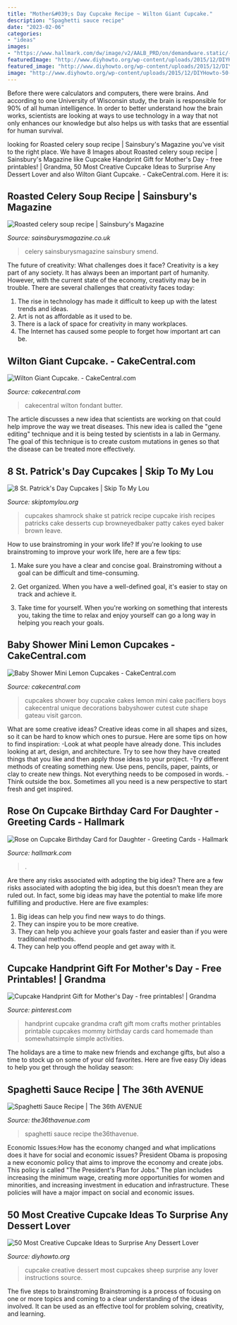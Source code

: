 ```yaml
---
title: "Mother&#039;s Day Cupcake Recipe ~ Wilton Giant Cupcake."
description: "Spaghetti sauce recipe"
date: "2023-02-06"
categories:
- "ideas"
images:
- "https://www.hallmark.com/dw/image/v2/AALB_PRD/on/demandware.static/-/Sites-hallmark-master/default/dw721669dc/images/finished-goods/Rose-on-Cupcake-Birthday-Card-for-Daughter-root-389LGE2004_PV.1.LGE2004.jpg_Source_Image.jpg"
featuredImage: "http://www.diyhowto.org/wp-content/uploads/2015/12/DIYHowto-50-Most-Creative-Cupcake-Ideas-to-Surprise-Any-Dessert-Lover16-600x901.jpg"
featured_image: "http://www.diyhowto.org/wp-content/uploads/2015/12/DIYHowto-50-Most-Creative-Cupcake-Ideas-to-Surprise-Any-Dessert-Lover16-600x901.jpg"
image: "http://www.diyhowto.org/wp-content/uploads/2015/12/DIYHowto-50-Most-Creative-Cupcake-Ideas-to-Surprise-Any-Dessert-Lover16-600x901.jpg"
---
```



Before there were calculators and computers, there were brains. And according to one University of Wisconsin study, the brain is responsible for 90% of all human intelligence. In order to better understand how the brain works, scientists are looking at ways to use technology in a way that not only enhances our knowledge but also helps us with tasks that are essential for human survival.

	

		
looking for Roasted celery soup recipe | Sainsbury&#039;s Magazine you've visit to the right place. We have 8 Images about Roasted celery soup recipe | Sainsbury&#039;s Magazine like Cupcake Handprint Gift for Mother&#039;s Day - free printables! | Grandma, 50 Most Creative Cupcake Ideas to Surprise Any Dessert Lover and also Wilton Giant Cupcake. - CakeCentral.com. Here it is:
		
    
## Roasted Celery Soup Recipe | Sainsbury&#039;s Magazine

<img loading=lazy src="https://www.sainsburysmagazine.co.uk/uploads/media/675x882/07/9707-Celery-soup.jpg?v=1-0" onerror="this.onerror=null;this.src='https://tse2.mm.bing.net/th?id=OIP.xhD0d5ua1--RDVTsN6o6NAHaJr&amp;pid=15.1';" alt="Roasted celery soup recipe | Sainsbury&#039;s Magazine">

_Source: sainsburysmagazine.co.uk_

>celery sainsburysmagazine sainsbury smend. 

	

The future of creativity: What challenges does it face?
Creativity is a key part of any society. It has always been an important part of humanity. However, with the current state of the economy, creativity may be in trouble. There are several challenges that creativity faces today: 
1) The rise in technology has made it difficult to keep up with the latest trends and ideas. 
2) Art is not as affordable as it used to be. 
3) There is a lack of space for creativity in many workplaces. 
4) The Internet has caused some people to forget how important art can be.

    
## Wilton Giant Cupcake. - CakeCentral.com

<img loading=lazy src="https://cdn001.cakecentral.com/gallery/2015/03/900_694897ORXQ_wilton-giant-cupcake.jpg" onerror="this.onerror=null;this.src='https://tse3.mm.bing.net/th?id=OIP.UFpHDmCxG8sgz5svz986oAHaJ4&amp;pid=15.1';" alt="Wilton Giant Cupcake. - CakeCentral.com">

_Source: cakecentral.com_

>cakecentral wilton fondant butter. 

	

The article discusses a new idea that scientists are working on that could help improve the way we treat diseases. This new idea is called the "gene editing" technique and it is being tested by scientists in a lab in Germany. The goal of this technique is to create custom mutations in genes so that the disease can be treated more effectively.

    
## 8 St. Patrick&#039;s Day Cupcakes | Skip To My Lou

<img loading=lazy src="http://www.skiptomylou.org/wp-content/uploads/2016/02/shamrock-shake-cupcakes-7-600.jpg" onerror="this.onerror=null;this.src='https://tse3.mm.bing.net/th?id=OIP.m44jGjQ4EyX5Guoc2mVQ6QHaLH&amp;pid=15.1';" alt="8 St. Patrick&#039;s Day Cupcakes | Skip To My Lou">

_Source: skiptomylou.org_

>cupcakes shamrock shake st patrick recipe cupcake irish recipes patricks cake desserts cup browneyedbaker patty cakes eyed baker brown leave. 

	

How to use brainstroming in your work life?
If you're looking to use brainstroming to improve your work life, here are a few tips:
1. Make sure you have a clear and concise goal. Brainstroming without a goal can be difficult and time-consuming.

2. Get organized. When you have a well-defined goal, it's easier to stay on track and achieve it.

3. Take time for yourself. When you're working on something that interests you, taking the time to relax and enjoy yourself can go a long way in helping you reach your goals.

    
## Baby Shower Mini Lemon Cupcakes - CakeCentral.com

<img loading=lazy src="https://cdn001.cakecentral.com/gallery/2015/03/900_904918KMkv_baby-shower-mini-lemon-cupcakes.jpg" onerror="this.onerror=null;this.src='https://tse4.mm.bing.net/th?id=OIP.Xw5lIgea0YXXhIxKWjdE7QHaLH&amp;pid=15.1';" alt="Baby Shower Mini Lemon Cupcakes - CakeCentral.com">

_Source: cakecentral.com_

>cupcakes shower boy cupcake cakes lemon mini cake pacifiers boys cakecentral unique decorations babyshower cutest cute shape gateau visit garcon. 

	

What are some creative ideas?
Creative ideas come in all shapes and sizes, so it can be hard to know which ones to pursue. Here are some tips on how to find inspiration: 
-Look at what people have already done. This includes looking at art, design, and architecture. Try to see how they have created things that you like and then apply those ideas to your project. 
-Try different methods of creating something new. Use pens, pencils, paper, paints, or clay to create new things. Not everything needs to be composed in words. 
-Think outside the box. Sometimes all you need is a new perspective to start fresh and get inspired.

    
## Rose On Cupcake Birthday Card For Daughter - Greeting Cards - Hallmark

<img loading=lazy src="https://www.hallmark.com/dw/image/v2/AALB_PRD/on/demandware.static/-/Sites-hallmark-master/default/dw721669dc/images/finished-goods/Rose-on-Cupcake-Birthday-Card-for-Daughter-root-389LGE2004_PV.1.LGE2004.jpg_Source_Image.jpg" onerror="this.onerror=null;this.src='https://tse4.mm.bing.net/th?id=OIP.t-sU0N2LeHrrhrkSAXlMNgHaKz&amp;pid=15.1';" alt="Rose on Cupcake Birthday Card for Daughter - Greeting Cards - Hallmark">

_Source: hallmark.com_

>. 

	

Are there any risks associated with adopting the big idea?
There are a few risks associated with adopting the big idea, but this doesn’t mean they are ruled out. In fact, some big ideas may have the potential to make life more fulfilling and productive. Here are five examples: 
1. Big ideas can help you find new ways to do things.
2. They can inspire you to be more creative.
3. They can help you achieve your goals faster and easier than if you were traditional methods.
4. They can help you offend people and get away with it.

    
## Cupcake Handprint Gift For Mother&#039;s Day - Free Printables! | Grandma

<img loading=lazy src="https://i.pinimg.com/736x/78/5f/03/785f03d2b7fe30f610024be4a58e329d.jpg" onerror="this.onerror=null;this.src='https://tse2.mm.bing.net/th?id=OIP.wtJWxJrkw0V3MPFJnanibwHaFS&amp;pid=15.1';" alt="Cupcake Handprint Gift for Mother&#039;s Day - free printables! | Grandma">

_Source: pinterest.com_

>handprint cupcake grandma craft gift mom crafts mother printables printable cupcakes mommy birthday cards card homemade than somewhatsimple simple activities. 

	

The holidays are a time to make new friends and exchange gifts, but also a time to stock up on some of your old favorites. Here are five easy Diy ideas to help you get through the holiday season: 

    
## Spaghetti Sauce Recipe | The 36th AVENUE

<img loading=lazy src="https://www.the36thavenue.com/wp-content/uploads/2014/10/Spaghetti-Sauce-Recipe-at-the36thavenue.com_.jpg" onerror="this.onerror=null;this.src='https://tse3.mm.bing.net/th?id=OIP.LPsTWVCF-PDJcDckWwzhiAHaLL&amp;pid=15.1';" alt="Spaghetti Sauce Recipe | The 36th AVENUE">

_Source: the36thavenue.com_

>spaghetti sauce recipe the36thavenue. 

	

Economic Issues:How has the economy changed and what implications does it have for social and economic issues?
President Obama is proposing a new economic policy that aims to improve the economy and create jobs. This policy is called "The President's Plan for Jobs." The plan includes increasing the minimum wage, creating more opportunities for women and minorities, and increasing investment in education and infrastructure. These policies will have a major impact on social and economic issues.

    
## 50 Most Creative Cupcake Ideas To Surprise Any Dessert Lover

<img loading=lazy src="http://www.diyhowto.org/wp-content/uploads/2015/12/DIYHowto-50-Most-Creative-Cupcake-Ideas-to-Surprise-Any-Dessert-Lover16-600x901.jpg" onerror="this.onerror=null;this.src='https://tse2.mm.bing.net/th?id=OIP.txM8EH82CmfCLMeYZeSvhAHaLH&amp;pid=15.1';" alt="50 Most Creative Cupcake Ideas to Surprise Any Dessert Lover">

_Source: diyhowto.org_

>cupcake creative dessert most cupcakes sheep surprise any lover instructions source. 

	

The five steps to brainstroming
Brainstroming is a process of focusing on one or more topics and coming to a clear understanding of the ideas involved. It can be used as an effective tool for problem solving, creativity, and learning.

